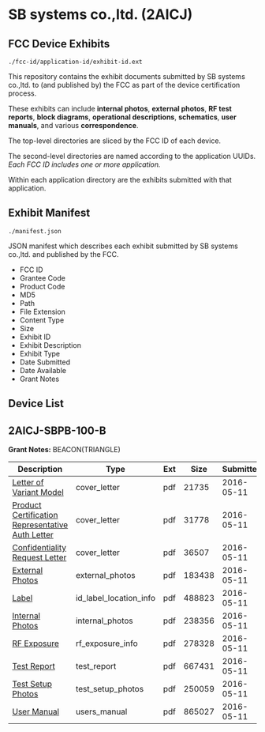 # SB systems co.,ltd. (2AICJ)
## FCC Device Exhibits

```
./fcc-id/application-id/exhibit-id.ext
```

This repository contains the exhibit documents submitted by SB systems co.,ltd. to (and published by) the FCC as part of the device certification process.

These exhibits can include **internal photos**, **external photos**, **RF test reports**, **block diagrams**, **operational descriptions**, **schematics**, **user manuals**, and various **correspondence**.

The top-level directories are sliced by the FCC ID of each device.

The second-level directories are named according to the application UUIDs. *Each FCC ID includes one or more application.*

Within each application directory are the exhibits submitted with that application. 

## Exhibit Manifest

```
./manifest.json
```

JSON manifest which describes each exhibit submitted by SB systems co.,ltd. and published by the FCC.

- FCC ID
- Grantee Code
- Product Code
- MD5
- Path
- File Extension
- Content Type
- Size
- Exhibit ID
- Exhibit Description
- Exhibit Type
- Date Submitted
- Date Available
- Grant Notes

## Device List
## 2AICJ-SBPB-100-B
**Grant Notes:** BEACON(TRIANGLE)

| Description | Type | Ext | Size | Submitted | Available |
| ----------- | ---- | --- | ---- | --------- | --------- |
| [Letter of Variant Model](2AICJ-SBPB-100-B/291512069cf5b5d504989bcb0460d46e/2986773.pdf) | cover_letter | pdf | 21735 | 2016-05-11 | 2016-05-11 |
| [Product Certification Representative Auth Letter](2AICJ-SBPB-100-B/291512069cf5b5d504989bcb0460d46e/2986774.pdf) | cover_letter | pdf | 31778 | 2016-05-11 | 2016-05-11 |
| [Confidentiality Request Letter](2AICJ-SBPB-100-B/291512069cf5b5d504989bcb0460d46e/2986775.pdf) | cover_letter | pdf | 36507 | 2016-05-11 | 2016-05-11 |
| [External Photos](2AICJ-SBPB-100-B/291512069cf5b5d504989bcb0460d46e/2986782.pdf) | external_photos | pdf | 183438 | 2016-05-11 | 2016-05-11 |
| [Label](2AICJ-SBPB-100-B/291512069cf5b5d504989bcb0460d46e/2986784.pdf) | id_label_location_info | pdf | 488823 | 2016-05-11 | 2016-05-11 |
| [Internal Photos](2AICJ-SBPB-100-B/291512069cf5b5d504989bcb0460d46e/2986783.pdf) | internal_photos | pdf | 238356 | 2016-05-11 | 2016-05-11 |
| [RF Exposure](2AICJ-SBPB-100-B/291512069cf5b5d504989bcb0460d46e/2986780.pdf) | rf_exposure_info | pdf | 278328 | 2016-05-11 | 2016-05-11 |
| [Test Report](2AICJ-SBPB-100-B/291512069cf5b5d504989bcb0460d46e/2986779.pdf) | test_report | pdf | 667431 | 2016-05-11 | 2016-05-11 |
| [Test Setup Photos](2AICJ-SBPB-100-B/291512069cf5b5d504989bcb0460d46e/2986781.pdf) | test_setup_photos | pdf | 250059 | 2016-05-11 | 2016-05-11 |
| [User Manual](2AICJ-SBPB-100-B/291512069cf5b5d504989bcb0460d46e/2986785.pdf) | users_manual | pdf | 865027 | 2016-05-11 | 2016-05-11 |
